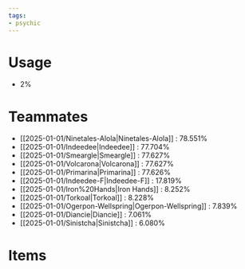 ```yaml
---
tags:
- psychic
---
```

# Usage
- 2%
# Teammates
- [[2025-01-01/Ninetales-Alola|Ninetales-Alola]] : 78.551%
- [[2025-01-01/Indeedee|Indeedee]] : 77.704%
- [[2025-01-01/Smeargle|Smeargle]] : 77.627%
- [[2025-01-01/Volcarona|Volcarona]] : 77.627%
- [[2025-01-01/Primarina|Primarina]] : 77.626%
- [[2025-01-01/Indeedee-F|Indeedee-F]] : 17.819%
- [[2025-01-01/Iron%20Hands|Iron Hands]] : 8.252%
- [[2025-01-01/Torkoal|Torkoal]] : 8.228%
- [[2025-01-01/Ogerpon-Wellspring|Ogerpon-Wellspring]] : 7.839%
- [[2025-01-01/Diancie|Diancie]] : 7.061%
- [[2025-01-01/Sinistcha|Sinistcha]] : 6.080%
# Items